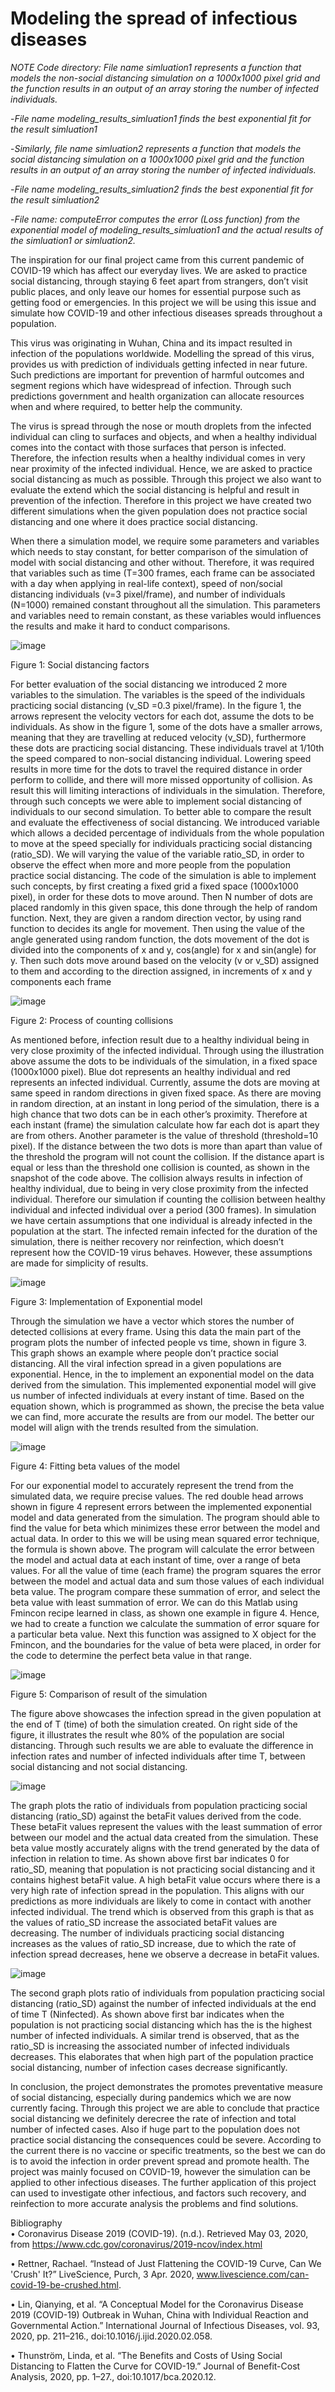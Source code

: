 # Modeling the spread of infectious diseases

<i>NOTE Code directory: File name simluation1 represents a function that models the non-social distancing simulation on a 1000x1000 pixel grid and the function results in an output of an array storing the number of infected individuals.</i>

-<i>File name modeling_results_simluation1 finds the best exponential fit for the result simluation1</i>

-<i>Similarly, file name simluation2 represents a function that models the social distancing simulation on a 1000x1000 pixel grid and the function results in an output of an array storing the number of infected individuals.</i>

-<i>File name modeling_results_simluation2 finds the best exponential fit for the result simluation2</i>

-<i>File name: computeError computes the error (Loss function) from the exponential model of modeling_results_simluation1 and the actual results of the simluation1 or simluation2.</i>

The inspiration for our final project came from this current pandemic of COVID-19 which has affect our everyday lives. We are asked to practice social distancing, through staying 6 feet apart from strangers, don’t visit public places, and only leave our homes for essential purpose such as getting food or emergencies.  In this project we will be using this issue and simulate how COVID-19 and other infectious diseases spreads throughout a population. 

This virus was originating in Wuhan, China and its impact resulted in infection of the populations worldwide. Modelling the spread of this virus, provides us with prediction of individuals getting infected in near future. Such predictions are important for prevention of harmful outcomes and segment regions which have widespread of infection. Through such predictions government and health organization can allocate resources when and where required, to better help the community. 

The virus is spread through the nose or mouth droplets from the infected individual can cling to surfaces and objects, and when a healthy individual comes into the contact with those surfaces that person is infected. Therefore, the infection results when a healthy individual comes in very near proximity of the infected individual. Hence, we are asked to practice social distancing as much as possible. Through this project we also want to evaluate the extend which the social distancing is helpful and result in prevention of the infection. Therefore in this project we have created two different simulations when the given population does not practice social distancing and one where it does practice social distancing. 

When there a simulation model, we require some parameters and variables which needs to stay constant, for better comparison of the simulation of model with social distancing and other without. Therefore, it was required that variables such as time (T=300 frames, each frame can be associated with a day when applying in real-life context), speed of non/social distancing individuals (v=3 pixel/frame), and number of individuals (N=1000) remained constant throughout all the simulation. This parameters and variables need to remain constant, as these variables would influences the results and make it hard to conduct comparisons.  
 
 ![image](https://user-images.githubusercontent.com/6331985/203686927-a92f469f-a208-4e89-b15e-faac332cf95e.png)

Figure 1: Social distancing factors

For better evaluation of the social distancing we introduced 2 more variables to the simulation. The variables is the speed of the individuals practicing social distancing (v_SD =0.3 pixel/frame). In the figure 1, the arrows represent the velocity vectors for each dot, assume the dots to be individuals. As show in the figure 1, some of the dots have a smaller arrows, meaning that they are travelling at reduced velocity (v_SD), furthermore these dots are practicing social distancing. These individuals travel at 1/10th the speed compared to non-social distancing individual. Lowering speed results in more time for the dots to travel the required distance in order perform to collide, and there will more missed opportunity of collision. As result this will limiting interactions of individuals in the simulation. Therefore, through such concepts we were able to implement social distancing of individuals to our second simulation. To better able to compare the result and evaluate the effectiveness of social distancing. We introduced variable which allows a decided percentage of individuals  from the whole population to move at the speed specially for individuals practicing social distancing (ratio_SD). We will varying the value of the variable ratio_SD, in order to observe the effect when more and more people from the population practice social distancing. The code of the simulation is able to implement such concepts, by first creating a fixed grid a fixed space (1000x1000 pixel), in order for these dots to move around. Then N number of dots are placed randomly in this given space, this done through the help of random function. Next, they are given a random direction vector, by using rand function to decides its angle for movement. Then using the value of the angle generated using random function, the dots movement of the dot is divided into the components of x and y, cos(angle) for x and sin(angle) for y. Then such dots move around based on the velocity (v or v_SD) assigned to them and according to the direction assigned, in increments of x and y components each frame

![image](https://user-images.githubusercontent.com/6331985/203687098-1b836b95-1233-4fd0-a864-81f87aac955e.png)

Figure 2: Process of counting collisions

As mentioned before, infection result due to a healthy individual being in very close proximity of the infected individual. Through using the illustration above assume the dots to be individuals of the simulation, in a fixed space (1000x1000 pixel). Blue dot represents an healthy individual and red represents an infected individual. Currently, assume the dots are moving at same speed in random directions in given fixed space. As there are moving in random direction, at an instant in long period of the simulation, there is a high chance that two dots can be in each other’s proximity. Therefore at each instant (frame) the simulation calculate how far each dot is apart they are from others. Another parameter is the value of threshold (threshold=10 pixel). If the distance between the two dots is more than apart than value of the threshold the program will not count the collision. If the distance apart is equal or less than the threshold one collision is counted, as shown in the snapshot of the code above. The collision always results in infection of healthy individual, due to being in very close proximity from the infected individual. Therefore our simulation if counting the collision between healthy individual and infected individual over a period (300 frames). In simulation we have certain assumptions that one individual is already infected in the population at the start. The infected remain infected for the duration of the simulation, there is neither recovery nor reinfection, which doesn’t represent how the COVID-19 virus behaves. However, these assumptions are made for simplicity of results.  

![image](https://user-images.githubusercontent.com/6331985/203687266-4146c443-0891-4450-b107-b44da85ea7f8.png)


Figure 3: Implementation of Exponential model

Through the simulation we have a vector which stores the number of detected collisions at every frame. Using this data the main part of the program plots the number of infected people vs time, shown in figure 3. This graph shows an example where people don’t practice social distancing. All the viral infection spread in a given populations are exponential. Hence, in the to implement an exponential model on the data derived from the simulation. This implemented exponential model will give us number of infected individuals at every instant of time. Based on the equation shown, which is programmed as shown,  the precise the beta value we can find, more accurate the results are from our model. The better our model will align with the trends resulted from the simulation. 

![image](https://user-images.githubusercontent.com/6331985/203687360-3849b7e6-e667-4fd3-a574-32d9131e4dc5.png)

Figure 4: Fitting beta values of the model

For our exponential model to accurately represent the trend from the simulated data, we require precise values. The red double head arrows shown in figure 4 represent errors between the implemented exponential model and data generated from the simulation. The program should able to find the value for beta which minimizes these error between the model and actual data. In order to this we will be using mean squared error technique, the formula is shown above. The program will calculate the error between the model and actual data at each instant of time, over a range of beta values. For all the value of time (each frame) the program squares the error between the model and actual data and sum those values of each individual beta value. The program compare these summation of error, and select the beta value with least summation of error. We can do this Matlab using Fmincon recipe learned in class, as shown one example in figure 4. Hence, we had to create a function we calculate the summation of error square for a particular beta value. Next this function was assigned to X object for the Fmincon, and the boundaries for the value of beta were placed, in order for the code to determine the perfect beta value in that range. 

 ![image](https://user-images.githubusercontent.com/6331985/203687561-204ad9d4-8b73-4c4f-9196-2773814d6a1b.png)

Figure 5: Comparison of result of the simulation

The figure above showcases the infection spread in the given population at the end of T (time) of both the simulation created. On right side of the figure, it illustrates the result whe 80% of the population are social distancing. Through such results we are able to evaluate  the difference in infection rates and number of infected individuals after time T, between social distancing and not social distancing.

![image](https://user-images.githubusercontent.com/6331985/203687631-d0e65c84-b04a-4b42-87cc-4a6702961a95.png)

The graph plots the ratio of individuals from population practicing social distancing (ratio_SD) against the betaFit values derived from the code. These betaFit values represent the values with the least summation of error between our model and the actual data created from the simulation. These beta value mostly accurately aligns with the trend generated by the data of infection in relation to time. As shown above first bar indicates 0 for ratio_SD, meaning that population is not practicing social distancing and it contains highest betaFit value. A high betaFit value occurs where there is a very high rate of infection spread in the population. This aligns with our predictions as more individuals are likely to come in contact with another infected individual. The trend which is observed from this graph is that as the values of ratio_SD increase the associated betaFit values are decreasing. The number of individuals practicing social distancing increases as the values of ratio_SD increase, due to which the rate of infection spread decreases, hene we observe a decrease in betaFit values. 

![image](https://user-images.githubusercontent.com/6331985/203688026-203847f3-ebda-4e93-b062-0a62d0f2df73.png)

The second graph plots ratio of individuals from population practicing social distancing (ratio_SD) against the number of infected individuals at the end of time T (Ninfected). As shown above first bar indicates when the population is not practicing social distancing which has the is the highest number of infected individuals. A similar trend is observed, that as the ratio_SD is increasing the associated number of infected individuals decreases. This elaborates that when high part of the population practice social distancing, number of infection cases decrease significantly.   

In conclusion, the project demonstrates the promotes preventative measure of social distancing, especially during pandemics which we are now currently facing. Through this project we are able to conclude that practice social distancing we definitely derecree the rate of infection and total number of infected cases. Also if huge part to the population does not practice social distancing the consequences could be severe. According to the current there is no vaccine or specific treatments, so the best we can do is to avoid the infection in order prevent spread and promote health. The project was mainly focused on COVID-19, however the simulation can be applied to other infectious diseases. The further application of this project can used to investigate other infectious, and factors such recovery, and reinfection  to more accurate analysis the problems and find solutions. 


Bibliography  
•	Coronavirus Disease 2019 (COVID-19). (n.d.). Retrieved May 03, 2020, from https://www.cdc.gov/coronavirus/2019-ncov/index.html

•	Rettner, Rachael. “Instead of Just Flattening the COVID-19 Curve, Can We 'Crush' It?” LiveScience, Purch, 3 Apr. 2020, www.livescience.com/can-covid-19-be-crushed.html.

•	Lin, Qianying, et al. “A Conceptual Model for the Coronavirus Disease 2019 (COVID-19) Outbreak in Wuhan, China with Individual Reaction and Governmental Action.” International Journal of Infectious Diseases, vol. 93, 2020, pp. 211–216., doi:10.1016/j.ijid.2020.02.058.

•	Thunström, Linda, et al. “The Benefits and Costs of Using Social Distancing to Flatten the Curve for COVID-19.” Journal of Benefit-Cost Analysis, 2020, pp. 1–27., doi:10.1017/bca.2020.12.











